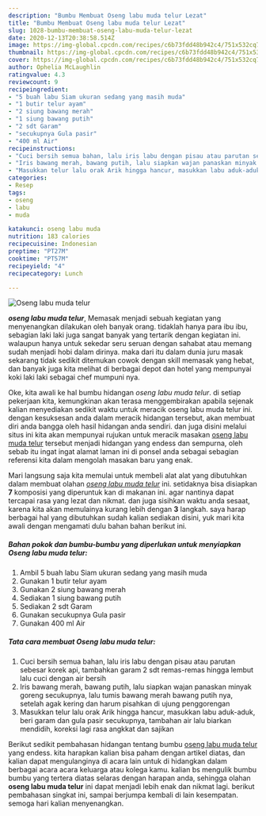 ```yaml
---
description: "Bumbu Membuat Oseng labu muda telur Lezat"
title: "Bumbu Membuat Oseng labu muda telur Lezat"
slug: 1028-bumbu-membuat-oseng-labu-muda-telur-lezat
date: 2020-12-13T20:38:58.514Z
image: https://img-global.cpcdn.com/recipes/c6b73fdd48b942c4/751x532cq70/oseng-labu-muda-telur-foto-resep-utama.jpg
thumbnail: https://img-global.cpcdn.com/recipes/c6b73fdd48b942c4/751x532cq70/oseng-labu-muda-telur-foto-resep-utama.jpg
cover: https://img-global.cpcdn.com/recipes/c6b73fdd48b942c4/751x532cq70/oseng-labu-muda-telur-foto-resep-utama.jpg
author: Ophelia McLaughlin
ratingvalue: 4.3
reviewcount: 9
recipeingredient:
- "5 buah labu Siam ukuran sedang yang masih muda"
- "1 butir telur ayam"
- "2 siung bawang merah"
- "1 siung bawang putih"
- "2 sdt Garam"
- "secukupnya Gula pasir"
- "400 ml Air"
recipeinstructions:
- "Cuci bersih semua bahan, lalu iris labu dengan pisau atau parutan sebesar korek api, tambahkan garam 2 sdt remas-remas hingga lembut lalu cuci dengan air bersih"
- "Iris bawang merah, bawang putih, lalu siapkan wajan panaskan minyak goreng secukupnya, lalu tumis bawang merah bawang putih nya, setelah agak kering dan harum pisahkan di ujung penggorengan"
- "Masukkan telur lalu orak Arik hingga hancur, masukkan labu aduk-aduk, beri garam dan gula pasir secukupnya, tambahan air lalu biarkan mendidih, koreksi lagi rasa angkkat dan sajikan"
categories:
- Resep
tags:
- oseng
- labu
- muda

katakunci: oseng labu muda 
nutrition: 183 calories
recipecuisine: Indonesian
preptime: "PT27M"
cooktime: "PT57M"
recipeyield: "4"
recipecategory: Lunch

---
```



![Oseng labu muda telur](https://img-global.cpcdn.com/recipes/c6b73fdd48b942c4/751x532cq70/oseng-labu-muda-telur-foto-resep-utama.jpg)

<b><i>oseng labu muda telur</i></b>, Memasak menjadi sebuah kegiatan yang menyenangkan dilakukan oleh banyak orang. tidaklah hanya para ibu ibu, sebagian laki laki juga sangat banyak yang tertarik dengan kegiatan ini. walaupun hanya untuk sekedar seru seruan dengan sahabat atau memang sudah menjadi hobi dalam dirinya. maka dari itu dalam dunia juru masak sekarang tidak sedikit ditemukan cowok dengan skill memasak yang hebat, dan banyak juga kita melihat di berbagai depot dan hotel yang mempunyai koki laki laki sebagai chef mumpuni nya.



Oke, kita awali ke hal bumbu hidangan <i>oseng labu muda telur</i>. di setiap pekerjaan kita, kemungkinan akan terasa menggembirakan apabila sejenak kalian menyediakan sedikit waktu untuk meracik oseng labu muda telur ini. dengan kesuksesan anda dalam meracik hidangan tersebut, akan membuat diri anda bangga oleh hasil hidangan anda sendiri. dan juga disini melalui situs ini kita akan mempunyai rujukan untuk meracik masakan <u>oseng labu muda telur</u> tersebut menjadi hidangan yang endess dan sempurna, oleh sebab itu ingat ingat alamat laman ini di ponsel anda sebagai sebagian referensi kita dalam mengolah masakan baru yang enak.


Mari langsung saja kita memulai untuk membeli alat alat yang dibutuhkan dalam membuat olahan <u><i>oseng labu muda telur</i></u> ini. setidaknya bisa disiapkan <b>7</b> komposisi yang diperuntuk kan di makanan ini. agar nantinya dapat tercapai rasa yang lezat dan nikmat. dan juga sisihkan waktu anda sesaat, karena kita akan memulainya kurang lebih dengan <b>3</b> langkah. saya harap berbagai hal yang dibutuhkan sudah kalian sediakan disini, yuk mari kita awali dengan mengamati dulu bahan bahan berikut ini.

<!--inarticleads1-->

##### Bahan pokok dan bumbu-bumbu yang diperlukan untuk menyiapkan Oseng labu muda telur:

1. Ambil 5 buah labu Siam ukuran sedang yang masih muda
1. Gunakan 1 butir telur ayam
1. Gunakan 2 siung bawang merah
1. Sediakan 1 siung bawang putih
1. Sediakan 2 sdt Garam
1. Gunakan secukupnya Gula pasir
1. Gunakan 400 ml Air




<!--inarticleads2-->

##### Tata cara membuat Oseng labu muda telur:

1. Cuci bersih semua bahan, lalu iris labu dengan pisau atau parutan sebesar korek api, tambahkan garam 2 sdt remas-remas hingga lembut lalu cuci dengan air bersih
1. Iris bawang merah, bawang putih, lalu siapkan wajan panaskan minyak goreng secukupnya, lalu tumis bawang merah bawang putih nya, setelah agak kering dan harum pisahkan di ujung penggorengan
1. Masukkan telur lalu orak Arik hingga hancur, masukkan labu aduk-aduk, beri garam dan gula pasir secukupnya, tambahan air lalu biarkan mendidih, koreksi lagi rasa angkkat dan sajikan




Berikut sedikit pembahasan hidangan tentang bumbu <u>oseng labu muda telur</u> yang endess. kita harapkan kalian bisa paham dengan artikel diatas, dan kalian dapat mengulanginya di acara lain untuk di hidangkan dalam berbagai acara acara keluarga atau kolega kamu. kalian bs mengulik bumbu bumbu yang tertera diatas selaras dengan harapan anda, sehingga olahan <b>oseng labu muda telur</b> ini dapat menjadi lebih enak dan nikmat lagi. berikut pembahasan singkat ini, sampai berjumpa kembali di lain kesempatan. semoga hari kalian menyenangkan.
